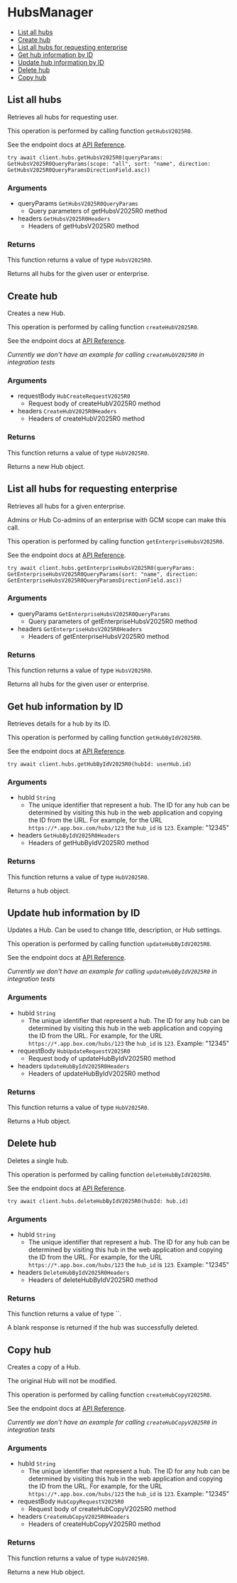 # HubsManager


- [List all hubs](#list-all-hubs)
- [Create hub](#create-hub)
- [List all hubs for requesting enterprise](#list-all-hubs-for-requesting-enterprise)
- [Get hub information by ID](#get-hub-information-by-id)
- [Update hub information by ID](#update-hub-information-by-id)
- [Delete hub](#delete-hub)
- [Copy hub](#copy-hub)

## List all hubs

Retrieves all hubs for requesting user.

This operation is performed by calling function `getHubsV2025R0`.

See the endpoint docs at
[API Reference](https://developer.box.com/reference/v2025.0/get-hubs/).

<!-- sample get_hubs_v2025.0 -->
```
try await client.hubs.getHubsV2025R0(queryParams: GetHubsV2025R0QueryParams(scope: "all", sort: "name", direction: GetHubsV2025R0QueryParamsDirectionField.asc))
```

### Arguments

- queryParams `GetHubsV2025R0QueryParams`
  - Query parameters of getHubsV2025R0 method
- headers `GetHubsV2025R0Headers`
  - Headers of getHubsV2025R0 method


### Returns

This function returns a value of type `HubsV2025R0`.

Returns all hubs for the given user or enterprise.


## Create hub

Creates a new Hub.

This operation is performed by calling function `createHubV2025R0`.

See the endpoint docs at
[API Reference](https://developer.box.com/reference/v2025.0/post-hubs/).

*Currently we don't have an example for calling `createHubV2025R0` in integration tests*

### Arguments

- requestBody `HubCreateRequestV2025R0`
  - Request body of createHubV2025R0 method
- headers `CreateHubV2025R0Headers`
  - Headers of createHubV2025R0 method


### Returns

This function returns a value of type `HubV2025R0`.

Returns a new Hub object.


## List all hubs for requesting enterprise

Retrieves all hubs for a given enterprise.

Admins or Hub Co-admins of an enterprise
with GCM scope can make this call.

This operation is performed by calling function `getEnterpriseHubsV2025R0`.

See the endpoint docs at
[API Reference](https://developer.box.com/reference/v2025.0/get-enterprise-hubs/).

<!-- sample get_enterprise_hubs_v2025.0 -->
```
try await client.hubs.getEnterpriseHubsV2025R0(queryParams: GetEnterpriseHubsV2025R0QueryParams(sort: "name", direction: GetEnterpriseHubsV2025R0QueryParamsDirectionField.asc))
```

### Arguments

- queryParams `GetEnterpriseHubsV2025R0QueryParams`
  - Query parameters of getEnterpriseHubsV2025R0 method
- headers `GetEnterpriseHubsV2025R0Headers`
  - Headers of getEnterpriseHubsV2025R0 method


### Returns

This function returns a value of type `HubsV2025R0`.

Returns all hubs for the given user or enterprise.


## Get hub information by ID

Retrieves details for a hub by its ID.

This operation is performed by calling function `getHubByIdV2025R0`.

See the endpoint docs at
[API Reference](https://developer.box.com/reference/v2025.0/get-hubs-id/).

<!-- sample get_hubs_id_v2025.0 -->
```
try await client.hubs.getHubByIdV2025R0(hubId: userHub.id)
```

### Arguments

- hubId `String`
  - The unique identifier that represent a hub.  The ID for any hub can be determined by visiting this hub in the web application and copying the ID from the URL. For example, for the URL `https://*.app.box.com/hubs/123` the `hub_id` is `123`. Example: "12345"
- headers `GetHubByIdV2025R0Headers`
  - Headers of getHubByIdV2025R0 method


### Returns

This function returns a value of type `HubV2025R0`.

Returns a hub object.


## Update hub information by ID

Updates a Hub. Can be used to change title, description, or Hub settings.

This operation is performed by calling function `updateHubByIdV2025R0`.

See the endpoint docs at
[API Reference](https://developer.box.com/reference/v2025.0/put-hubs-id/).

*Currently we don't have an example for calling `updateHubByIdV2025R0` in integration tests*

### Arguments

- hubId `String`
  - The unique identifier that represent a hub.  The ID for any hub can be determined by visiting this hub in the web application and copying the ID from the URL. For example, for the URL `https://*.app.box.com/hubs/123` the `hub_id` is `123`. Example: "12345"
- requestBody `HubUpdateRequestV2025R0`
  - Request body of updateHubByIdV2025R0 method
- headers `UpdateHubByIdV2025R0Headers`
  - Headers of updateHubByIdV2025R0 method


### Returns

This function returns a value of type `HubV2025R0`.

Returns a Hub object.


## Delete hub

Deletes a single hub.

This operation is performed by calling function `deleteHubByIdV2025R0`.

See the endpoint docs at
[API Reference](https://developer.box.com/reference/v2025.0/delete-hubs-id/).

<!-- sample delete_hubs_id_v2025.0 -->
```
try await client.hubs.deleteHubByIdV2025R0(hubId: hub.id)
```

### Arguments

- hubId `String`
  - The unique identifier that represent a hub.  The ID for any hub can be determined by visiting this hub in the web application and copying the ID from the URL. For example, for the URL `https://*.app.box.com/hubs/123` the `hub_id` is `123`. Example: "12345"
- headers `DeleteHubByIdV2025R0Headers`
  - Headers of deleteHubByIdV2025R0 method


### Returns

This function returns a value of type ``.

A blank response is returned if the hub was
successfully deleted.


## Copy hub

Creates a copy of a Hub.

The original Hub will not be modified.

This operation is performed by calling function `createHubCopyV2025R0`.

See the endpoint docs at
[API Reference](https://developer.box.com/reference/v2025.0/post-hubs-id-copy/).

*Currently we don't have an example for calling `createHubCopyV2025R0` in integration tests*

### Arguments

- hubId `String`
  - The unique identifier that represent a hub.  The ID for any hub can be determined by visiting this hub in the web application and copying the ID from the URL. For example, for the URL `https://*.app.box.com/hubs/123` the `hub_id` is `123`. Example: "12345"
- requestBody `HubCopyRequestV2025R0`
  - Request body of createHubCopyV2025R0 method
- headers `CreateHubCopyV2025R0Headers`
  - Headers of createHubCopyV2025R0 method


### Returns

This function returns a value of type `HubV2025R0`.

Returns a new Hub object.



